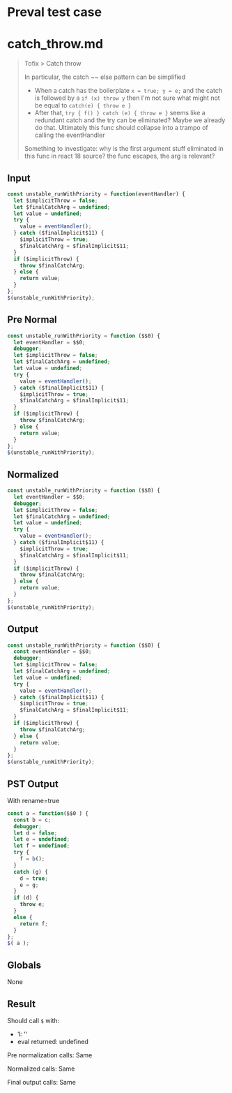 # Preval test case

# catch_throw.md

> Tofix > Catch throw
>
> In particular, the catch ~~ else pattern can be simplified
> - When a catch has the boilerplate `x = true; y = e;` and the catch is 
>   followed by a `if (x) throw y` then I'm not sure what might not be
>   equal to `catch(e) { throw e }`
> - After that, `try { f() } catch (e) { throw e }` seems like a redundant
>   catch and the try can be eliminated? Maybe we already do that.
> Ultimately this func should collapse into a trampo of calling the eventHandler
> 
> Something to investigate: why is the first argument stuff eliminated in 
> this func in react 18 source? the func escapes, the arg is relevant?

## Input

`````js filename=intro
const unstable_runWithPriority = function(eventHandler) {
  let $implicitThrow = false;
  let $finalCatchArg = undefined;
  let value = undefined;
  try {
    value = eventHandler();
  } catch ($finalImplicit$11) {
    $implicitThrow = true;
    $finalCatchArg = $finalImplicit$11;
  }
  if ($implicitThrow) {
    throw $finalCatchArg;
  } else {
    return value;
  }
};
$(unstable_runWithPriority);
`````

## Pre Normal


`````js filename=intro
const unstable_runWithPriority = function ($$0) {
  let eventHandler = $$0;
  debugger;
  let $implicitThrow = false;
  let $finalCatchArg = undefined;
  let value = undefined;
  try {
    value = eventHandler();
  } catch ($finalImplicit$11) {
    $implicitThrow = true;
    $finalCatchArg = $finalImplicit$11;
  }
  if ($implicitThrow) {
    throw $finalCatchArg;
  } else {
    return value;
  }
};
$(unstable_runWithPriority);
`````

## Normalized


`````js filename=intro
const unstable_runWithPriority = function ($$0) {
  let eventHandler = $$0;
  debugger;
  let $implicitThrow = false;
  let $finalCatchArg = undefined;
  let value = undefined;
  try {
    value = eventHandler();
  } catch ($finalImplicit$11) {
    $implicitThrow = true;
    $finalCatchArg = $finalImplicit$11;
  }
  if ($implicitThrow) {
    throw $finalCatchArg;
  } else {
    return value;
  }
};
$(unstable_runWithPriority);
`````

## Output


`````js filename=intro
const unstable_runWithPriority = function ($$0) {
  const eventHandler = $$0;
  debugger;
  let $implicitThrow = false;
  let $finalCatchArg = undefined;
  let value = undefined;
  try {
    value = eventHandler();
  } catch ($finalImplicit$11) {
    $implicitThrow = true;
    $finalCatchArg = $finalImplicit$11;
  }
  if ($implicitThrow) {
    throw $finalCatchArg;
  } else {
    return value;
  }
};
$(unstable_runWithPriority);
`````

## PST Output

With rename=true

`````js filename=intro
const a = function($$0 ) {
  const b = c;
  debugger;
  let d = false;
  let e = undefined;
  let f = undefined;
  try {
    f = b();
  }
  catch (g) {
    d = true;
    e = g;
  }
  if (d) {
    throw e;
  }
  else {
    return f;
  }
};
$( a );
`````

## Globals

None

## Result

Should call `$` with:
 - 1: '<function>'
 - eval returned: undefined

Pre normalization calls: Same

Normalized calls: Same

Final output calls: Same
